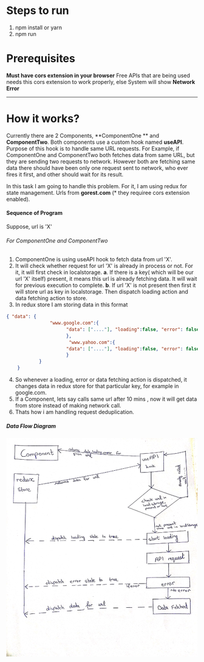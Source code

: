 # Steps to run
1. npm install or yarn 
2. npm run

# Prerequisites
**Must have cors extension in your browser**
Free APIs that are being used needs this cors extension to work properly, else System will show **Network Error**




------------

# How it works?
Currently there are 2 Components, **ComponentOne ** and **ComponentTwo**. Both  components use a custom hook named **useAPI**. Purpose of this hook is to handle same URL requests. For Example, if ComponentOne and ComponentTwo both fetches data from same URL, but they are sending two requests to network. However both are fetching same data there should have been only one request sent to network, who ever fires it first, and other should wait for its result.

In this task I am going to handle this problem. For it, I am using redux for state management. Urls from **gorest.com** (* they requiree cors extension enabled). 

#### Sequence of Program
Suppose, url is 'X'
###### For ComponentOne and ComponentTwo
1. ComponentOne is using useAPI hook to fetch data from url 'X'. 
2. It will check whether request for url 'X' is already in process or not. For it, it will first check in localstorage.
	**a**. 	If there is a key( which will be our url 'X' itself) present, it means this url is already 	fetching data. It will wait for previous execution to complete. 
	**b**.		 If url 'X' is not present then first it will store url as key in localstorage. Then dispatch loading action and data fetching action to store.
3. In redux store I am storing data in this format
```json
{ "data": {
                "www.google.com":{
	                  "data": ["...."], "loading":false, "error": false
					  },
					   "www.yahoo.com":{
	                  "data": ["...."], "loading":false, "error": false
					  }
			} 
	}
```
4. So whenever a loading, error or data fetching action is dispatched, it changes data in redux store for that particular key, for example in google.com.
5. If a Component, lets say calls same url after 10 mins , now it will get data from store instead of making network call. 
6. Thats how i am handling request deduplication.

##### Data Flow Diagram 


![alt text](https://github.com/mharoonj/pics/blob/master/New%20Doc%202022-02-06%2023.29.25.jpg?raw=true)

